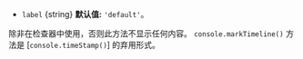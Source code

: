 <!-- YAML
added: v8.0.0
-->
* `label` {string} **默认值:** `'default'`。

除非在检查器中使用，否则此方法不显示任何内容。 
`console.markTimeline()` 方法是 [`console.timeStamp()`] 的弃用形式。


